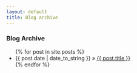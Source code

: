 ```yaml
---
layout: default
title: Blog archive
---
```

<div class="page-content wc-container">
  <h3>Blog Archive</h3>
  <ul id="blog-posts" class="posts">
    {% for post in site.posts %}
      <li>
	      <span>{{ post.date | date_to_string }} &raquo;</span>
	      <a href="{{ site.baseurl }}{{ post.url }}">{{ post.title }}</a>
      </li>
    {% endfor %}
  </ul>
</div>